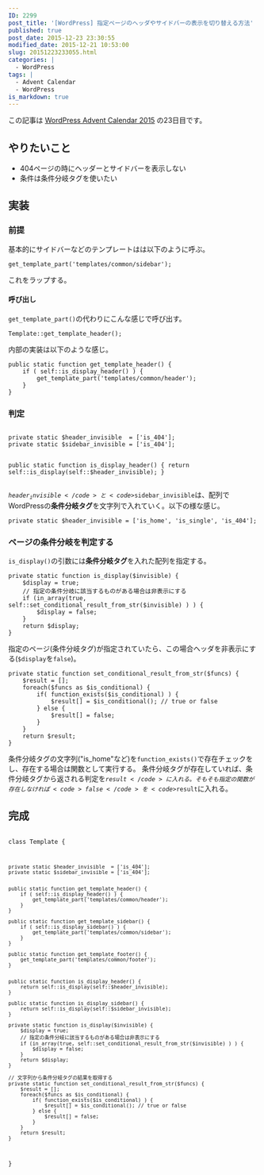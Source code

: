 ```yaml
---
ID: 2299
post_title: '[WordPress] 指定ページのヘッダやサイドバーの表示を切り替える方法'
published: true
post_date: 2015-12-23 23:30:55
modified_date: 2015-12-21 10:53:00
slug: 20151223233055.html
categories: |
  - WordPress
tags: |
  - Advent Calendar
  - WordPress
is_markdown: true
---
```

<p class="c-alert is-info">この記事は <a href="http://qiita.com/advent-calendar/2015/wordpress">WordPress Advent Calendar 2015</a> の23日目です。</p>
<!--more-->
<h2>やりたいこと</h2>
<ul>
<li>404ページの時にヘッダーとサイドバーを表示しない
<li>条件は条件分岐タグを使いたい
</ul>

<h2>実装</h2>
<h3>前提</h3>
基本的にサイドバーなどのテンプレートはは以下のように呼ぶ。
<pre class="language-php"><code>get_template_part('templates/common/sidebar');</code></pre>
これをラップする。

<h4>呼び出し</h4>
<code>get_template_part()</code>の代わりにこんな感じで呼び出す。
<pre class="language-php"><code>Template::get_template_header();</code></pre>

内部の実装は以下のような感じ。
<pre class="language-php"><code>public static function get_template_header() {
    if ( self::is_display_header() ) {
        get_template_part('templates/common/header');
    }
}</code></pre>

<h3>判定</h3>
<pre class="language-php"><code>
private static $header_invisible  = ['is_404'];
private static $sidebar_invisible = ['is_404'];

public static function is_display_header() {
    return self::is_display(self::$header_invisible);
}</code></pre>

<code>$header_invisible</code>と<code>$sidebar_invisible</code>は、配列でWordPressの<b>条件分岐タグ</b>を文字列で入れていく。以下の様な感じ。
<pre class="language-php"><code>private static $header_invisible = ['is_home', 'is_single', 'is_404'];</code></pre>

<h3>ページの条件分岐を判定する</h3>
<code>is_display()</code>の引数には<b>条件分岐タグ</b>を入れた配列を指定する。

<pre class="language-php"><code>private static function is_display($invisible) {
    $display = true;
    // 指定の条件分岐に該当するものがある場合は非表示にする
    if (in_array(true, self::set_conditional_result_from_str($invisible) ) ) {
        $display = false;
    }
    return $display;
}</code></pre>

指定のページ(条件分岐タグ)が指定されていたら、この場合ヘッダを非表示にする(<code>$display</code>を<code>false</code>)。

<pre class="language-php"><code>private static function set_conditional_result_from_str($funcs) {
    $result = [];
    foreach($funcs as $is_conditional) {
        if( function_exists($is_conditional) ) {
            $result[] = $is_conditional(); // true or false
        } else {
            $result[] = false;
        }
    }
    return $result;
}
</code></pre>
条件分岐タグの文字列("is_home"など)を<code>function_exists()</code>で存在チェックをし、存在する場合は関数として実行する。
条件分岐タグが存在していれば、条件分岐タグから返される判定を<code>$result</code>に入れる。そもそも指定の関数が存在しなければ<code>false</code>を<code>$result</code>に入れる。

<h2>完成</h2>
<pre class="language-php"><code>
<?php

class Template {

    private static $header_invisible  = ['is_404'];
    private static $sidebar_invisible = ['is_404'];


    public static function get_template_header() {
        if ( self::is_display_header() ) {
            get_template_part('templates/common/header');
        }
    }

    public static function get_template_sidebar() {
        if ( self::is_display_sidebar() ) {
            get_template_part('templates/common/sidebar');
        }
    }

    public static function get_template_footer() {
        get_template_part('templates/common/footer');
    }


    public static function is_display_header() {
        return self::is_display(self::$header_invisible);
    }

    public static function is_display_sidebar() {
        return self::is_display(self::$sidebar_invisible);
    }

    private static function is_display($invisible) {
        $display = true;
        // 指定の条件分岐に該当するものがある場合は非表示にする
        if (in_array(true, self::set_conditional_result_from_str($invisible) ) ) {
            $display = false;
        }
        return $display;
    }

    // 文字列から条件分岐タグの結果を取得する
    private static function set_conditional_result_from_str($funcs) {
        $result = [];
        foreach($funcs as $is_conditional) {
            if( function_exists($is_conditional) ) {
                $result[] = $is_conditional(); // true or false
            } else {
                $result[] = false;
            }
        }
        return $result;
    }

}
</code></pre>